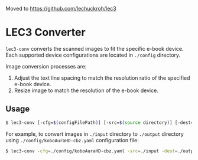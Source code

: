Moved to https://github.com/lechuckroh/lec3

# LEC3 Converter

`lec3-conv` converts the scanned images to fit the specific e-book device.
Each supported device configurations are located in `./config` directory.

Image conversion processes are:
1. Adjust the text line spacing to match the resolution ratio of the specified e-book device.
2. Resize image to match the resolution of the e-book device.

## Usage
```bash
$ lec3-conv [-cfg=$(configFilePath)] [-src=$(source directory)] [-dest=$(destination directory)]
```

For example, to convert images in `./input` directory to `./output` directory using `./config/koboAuraHD-cbz.yaml` configuration file:

```bash
$ lec3-conv -cfg=./config/koboAuraHD-cbz.yaml -src=./input -dest=./output
```
